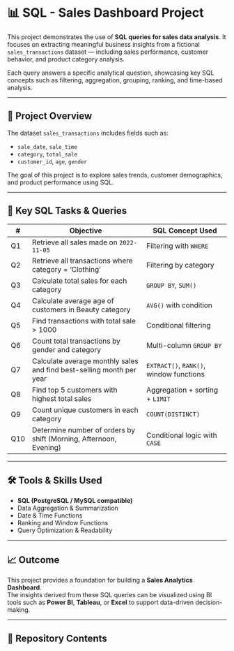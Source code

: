 # 📊 SQL - Sales Dashboard Project  

This project demonstrates the use of **SQL queries for sales data analysis**. It focuses on extracting meaningful business insights from a fictional `sales_transactions` dataset — including sales performance, customer behavior, and product category analysis.  

Each query answers a specific analytical question, showcasing key SQL concepts such as filtering, aggregation, grouping, ranking, and time-based analysis.  

---

## 🚀 Project Overview  

The dataset `sales_transactions` includes fields such as:  
- `sale_date`, `sale_time`  
- `category`, `total_sale`  
- `customer_id`, `age`, `gender`  

The goal of this project is to explore sales trends, customer demographics, and product performance using SQL.  

---

## 🧠 Key SQL Tasks & Queries  

| # | Objective | SQL Concept Used |
|---|------------|------------------|
| Q1 | Retrieve all sales made on `2022-11-05` | Filtering with `WHERE` |
| Q2 | Retrieve all transactions where category = ‘Clothing’ | Filtering by category |
| Q3 | Calculate total sales for each category | `GROUP BY`, `SUM()` |
| Q4 | Calculate average age of customers in Beauty category | `AVG()` with condition |
| Q5 | Find transactions with total sale > 1000 | Conditional filtering |
| Q6 | Count total transactions by gender and category | Multi-column `GROUP BY` |
| Q7 | Calculate average monthly sales and find best-selling month per year | `EXTRACT()`, `RANK()`, window functions |
| Q8 | Find top 5 customers with highest total sales | Aggregation + sorting + `LIMIT` |
| Q9 | Count unique customers in each category | `COUNT(DISTINCT)` |
| Q10 | Determine number of orders by shift (Morning, Afternoon, Evening) | Conditional logic with `CASE` |

---

## 🛠️ Tools & Skills Used  
- **SQL (PostgreSQL / MySQL compatible)**  
- Data Aggregation & Summarization  
- Date & Time Functions  
- Ranking and Window Functions  
- Query Optimization & Readability  

---

## 📈 Outcome  
This project provides a foundation for building a **Sales Analytics Dashboard**.  
The insights derived from these SQL queries can be visualized using BI tools such as **Power BI**, **Tableau**, or **Excel** to support data-driven decision-making.  

---

## 📂 Repository Contents  
